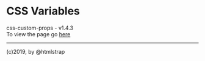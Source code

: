 # CSS Variables

css-custom-props - v1.4.3  
To view the page go [here](https://ui-coder.github.io/css-custom-props/)
  ___
  (c)2019, by @htmlstrap
